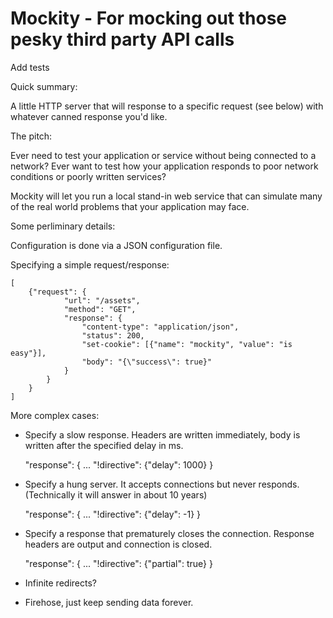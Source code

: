 # Mockity - For mocking out those pesky third party API calls #


Add tests

Quick summary:

A little HTTP server that will response to a specific request (see below) with
whatever canned response you'd like.

The pitch:

Ever need to test your application or service without being connected to a 
network?  Ever want to test how your application responds to poor network conditions or poorly written services?

Mockity will let you run a local stand-in web service that can simulate many of the real world problems that your application may face.


Some perliminary details:

Configuration is done via a JSON configuration file.

Specifying a simple request/response:

	[
		{"request": { 
	  			"url": "/assets",
	  			"method": "GET",
	  	 		"response": {
		  			"content-type": "application/json",
	  				"status": 200,
	  				"set-cookie": [{"name": "mockity", "value": "is easy"}],
	  				"body": "{\"success\": true}"
	  			}
	  		}
	  	}
	]


More complex cases:

- Specify a slow response.  Headers are written immediately, body is written after the specified delay in ms.

	"response": {
		...
		"!directive": {"delay": 1000}
	}

- Specify a hung server.  It accepts connections but never responds. (Technically it will answer in about 10 years)

	"response": {
		...
		"!directive": {"delay": -1}
	}

- Specify a response that prematurely closes the connection.  Response headers are output and connection is closed.

	"response": {
		...
		"!directive": {"partial": true}
	}

- Infinite redirects?

- Firehose, just keep sending data forever.


